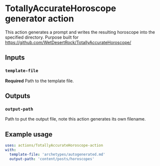 # TotallyAccurateHoroscope generator action

This action generates a prompt and writes the resulting horoscope into the specified directory. Purpose built for https://github.com/WetDesertRock/TotallyAccurateHoroscope/

## Inputs

### `template-file`

**Required** Path to the template file.

## Outputs

### `output-path`

Path to put the output file, note this action generates its own filename.

## Example usage

```yaml
uses: actions/TotallyAccurateHoroscope-action
with:
  template-file: 'archetypes/autogenerated.md'
  output-path: 'content/posts/horoscopes'
```
